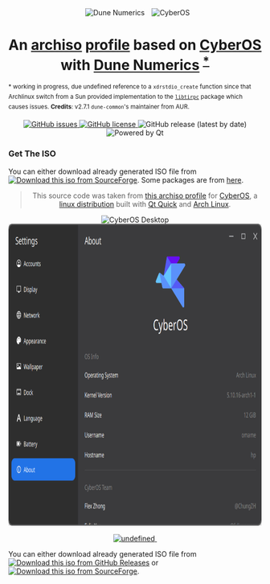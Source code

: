 <div align="center">
  <img alt="Dune Numerics" height="100px" vspace="" hspace="10"
    src="https://dune-project.org/share/dune-logo.svg?sanitize=true">
  <img alt="CyberOS" height="100px" vspace=""
    src="https://raw.githubusercontent.com/cyberos/cyberos.github.io/main/src/images/cyber-logo.svg?sanitize=true">
</div>

<h1 align="center">
  An <a href="https://gitlab.archlinux.org/archlinux/archiso">archiso</a>
  <a href="https://github.com/cyberos/cyberos-iso">profile</a>
  based on <a href="https://cyberos.github.io">CyberOS</a>
  with
  <a href="https://aur.archlinux.org/packages/dune-common">Dune Numerics</a>
  <sup><a href="#fn1">*</a></sup>
</h1>

<sup id="fn1">
* working in progress, due undefined reference to a <code>xdrstdio_create</code>
function since that Archlinux switch from a Sun provided implementation to the
<a href="https://archlinux.org/packages/core/x86_64/libtirpc"><code>libtirpc</code></a>
package which causes issues.
<b>Credits</b>: v2.7.1 <code>dune-common</code>'s maintainer from AUR.
</sup>

<p align="center">
  <a href="https://github.com/carlosal1015/dune-archiso/issues">
    <img alt="GitHub issues" src="https://img.shields.io/github/issues/carlosal1015/dune-archiso">
  </a>
  <a href="https://github.com/carlosal1015/dune-archiso/blob/main/LICENSE">
    <img alt="GitHub license" src="https://img.shields.io/github/license/carlosal1015/dune-archiso">
  </a>
  <img alt="GitHub release (latest by date)" src="https://img.shields.io/github/v/release/carlosal1015/dune-archiso">
  <img alt="Powered by Qt" src="https://forthebadge.com/images/badges/powered-by-qt.svg">
</p>

### Get The ISO

You can either download already generated ISO file from
[![Download this iso from SourceForge](https://img.shields.io/badge/Sourceforge-Download-orange?style=for-the-badge&logo=sourceforge)](https://sourceforge.net/projects/dune-archiso/files/latest/download).
Some packages are from [here](https://carlosal1015.gitlab.io/dune-archiso-repository).

<!-- [![Download this iso from GitHub Releases](https://img.shields.io/static/v1.svg?label=Download%20now&message=💿&color=black&logo=GitHub&logoColor=white&labelColor=black.svg)](https://github.com/carlosal1015/dune-archiso/releases/latest/download/archlinux-2021.02.16-x86_64.iso) -->

<div align="center">
<p align="center">
  <blockquote>
    This source code was taken from
    <a href="https://github.com/cyberos/cyberos-iso">this archiso profile</a>
    for <a href="https://cyberos.github.io">CyberOS</a>, a
    <a href="https://upload.wikimedia.org/wikipedia/commons/1/1b/Linux_Distribution_Timeline.svg">linux distribution</a>
    built with <a href="https://doc.qt.io/qt-5/qtquick-index.html">Qt Quick</a>
    and <a href="https://archlinux.org">Arch Linux</a>.
  </blockquote>
</p>
  <img alt="CyberOS Desktop" height="480px"
    src="https://raw.githubusercontent.com/cyberos/cyberos.github.io/main/src/images/preview_dark.png">
  <img alt="CyberOS Settings" height="600px"
    src="https://raw.githubusercontent.com/cyberos/cyber-settings/main/screenshots/cyber-settings.png">
</div>

<p align="center">
  <a href="https://sourceforge.net/projects/dune-archiso/files/latest/download" target="_blank">
    <img alt="undefined" height="30px"
      src="https://img.shields.io/badge/Sourceforge-Download-orange?style=for-the-badge&logo=sourceforge">
  </a>
  <a href="https://nightly.link/carlosal1015/dune-archiso/workflows/release/main/ISO-artifact.zip"
    target="_blank">
    <img alt="" height="30px"
      src="https://img.shields.io/static/v1.svg?label=Download%20now&message=💿&color=black&logo=GitHub&logoColor=white&labelColor=black.svg">
  </a>
</p>

You can either download already generated ISO file from [![Download this iso from GitHub Releases](https://img.shields.io/static/v1.svg?label=Download%20now&message=💿&color=black&logo=GitHub&logoColor=white&labelColor=black.svg)](https://nightly.link/carlosal1015/dune-archiso/workflows/release/main/ISO-artifact.zip) or [![Download this iso from SourceForge](https://img.shields.io/badge/Sourceforge-Download-orange?style=for-the-badge&logo=sourceforge)](https://sourceforge.net/projects/dune-archiso/files/latest/download).
